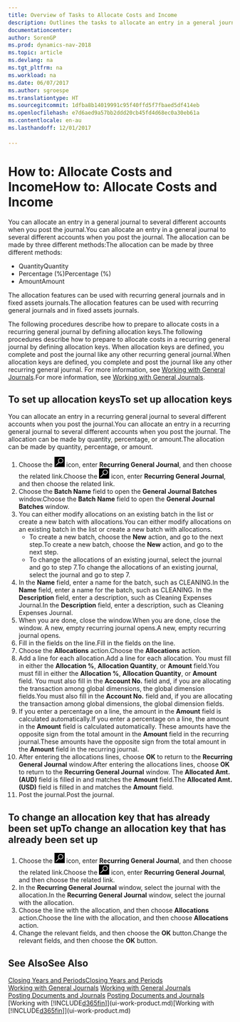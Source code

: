 ```yaml
---
title: Overview of Tasks to Allocate Costs and Income
description: Outlines the tasks to allocate an entry in a general journal to several different accounts when you post the journal.
documentationcenter: 
author: SorenGP
ms.prod: dynamics-nav-2018
ms.topic: article
ms.devlang: na
ms.tgt_pltfrm: na
ms.workload: na
ms.date: 06/07/2017
ms.author: sgroespe
ms.translationtype: HT
ms.sourcegitcommit: 1dfba8b14019991c95f40ffd5f7fbaed5df414eb
ms.openlocfilehash: e7d6aed9a57bb2ddd20cb45fd4d68ec0a30eb61a
ms.contentlocale: en-au
ms.lasthandoff: 12/01/2017

---
```

# <a name="how-to-allocate-costs-and-income"></a><span data-ttu-id="725e0-103">How to: Allocate Costs and Income</span><span class="sxs-lookup"><span data-stu-id="725e0-103">How to: Allocate Costs and Income</span></span>
<span data-ttu-id="725e0-104">You can allocate an entry in a general journal to several different accounts when you post the journal.</span><span class="sxs-lookup"><span data-stu-id="725e0-104">You can allocate an entry in a general journal to several different accounts when you post the journal.</span></span> <span data-ttu-id="725e0-105">The allocation can be made by three different methods:</span><span class="sxs-lookup"><span data-stu-id="725e0-105">The allocation can be made by three different methods:</span></span>

* <span data-ttu-id="725e0-106">Quantity</span><span class="sxs-lookup"><span data-stu-id="725e0-106">Quantity</span></span>
* <span data-ttu-id="725e0-107">Percentage (%)</span><span class="sxs-lookup"><span data-stu-id="725e0-107">Percentage (%)</span></span>
* <span data-ttu-id="725e0-108">Amount</span><span class="sxs-lookup"><span data-stu-id="725e0-108">Amount</span></span>

<span data-ttu-id="725e0-109">The allocation features can be used with recurring general journals and in fixed assets journals.</span><span class="sxs-lookup"><span data-stu-id="725e0-109">The allocation features can be used with recurring general journals and in fixed assets journals.</span></span>
<!--You can also distribute the cost or revenue of a line to an intercompany partner when you post a sales or purchase document. When you post the document, a line will be posted in your general journal, and a corresponding line will be created in the intercompany outbox.-->

<span data-ttu-id="725e0-110">The following procedures describe how to prepare to allocate costs in a recurring general journal by defining allocation keys.</span><span class="sxs-lookup"><span data-stu-id="725e0-110">The following procedures describe how to prepare to allocate costs in a recurring general journal by defining allocation keys.</span></span> <span data-ttu-id="725e0-111">When allocation keys are defined, you complete and post the journal like any other recurring general journal.</span><span class="sxs-lookup"><span data-stu-id="725e0-111">When allocation keys are defined, you complete and post the journal like any other recurring general journal.</span></span> <span data-ttu-id="725e0-112">For more information, see [Working with General Journals](ui-work-general-journals.md).</span><span class="sxs-lookup"><span data-stu-id="725e0-112">For more information, see [Working with General Journals](ui-work-general-journals.md).</span></span>

## <a name="to-set-up-allocation-keys"></a><span data-ttu-id="725e0-113">To set up allocation keys</span><span class="sxs-lookup"><span data-stu-id="725e0-113">To set up allocation keys</span></span>
<span data-ttu-id="725e0-114">You can allocate an entry in a recurring general journal to several different accounts when you post the journal.</span><span class="sxs-lookup"><span data-stu-id="725e0-114">You can allocate an entry in a recurring general journal to several different accounts when you post the journal.</span></span> <span data-ttu-id="725e0-115">The allocation can be made by quantity, percentage, or amount.</span><span class="sxs-lookup"><span data-stu-id="725e0-115">The allocation can be made by quantity, percentage, or amount.</span></span>
1. <span data-ttu-id="725e0-116">Choose the ![Search for Page or Report](media/ui-search/search_small.png "Search for Page or Report icon") icon, enter **Recurring General Journal**, and then choose the related link.</span><span class="sxs-lookup"><span data-stu-id="725e0-116">Choose the ![Search for Page or Report](media/ui-search/search_small.png "Search for Page or Report icon") icon, enter **Recurring General Journal**, and then choose the related link.</span></span>
2. <span data-ttu-id="725e0-117">Choose the **Batch Name** field to open the **General Journal Batches** window.</span><span class="sxs-lookup"><span data-stu-id="725e0-117">Choose the **Batch Name** field to open the **General Journal Batches** window.</span></span>
3. <span data-ttu-id="725e0-118">You can either modify allocations on an existing batch in the list or create a new batch with allocations.</span><span class="sxs-lookup"><span data-stu-id="725e0-118">You can either modify allocations on an existing batch in the list or create a new batch with allocations.</span></span>
   * <span data-ttu-id="725e0-119">To create a new batch, choose the **New** action, and go to the next step.</span><span class="sxs-lookup"><span data-stu-id="725e0-119">To create a new batch, choose the **New** action, and go to the next step.</span></span>
   * <span data-ttu-id="725e0-120">To change the allocations of an existing journal, select the journal and go to step 7.</span><span class="sxs-lookup"><span data-stu-id="725e0-120">To change the allocations of an existing journal, select the journal and go to step 7.</span></span>    
4. <span data-ttu-id="725e0-121">In the **Name** field, enter a name for the batch, such as CLEANING.</span><span class="sxs-lookup"><span data-stu-id="725e0-121">In the **Name** field, enter a name for the batch, such as CLEANING.</span></span> <span data-ttu-id="725e0-122">In the **Description** field, enter a description, such as Cleaning Expenses Journal.</span><span class="sxs-lookup"><span data-stu-id="725e0-122">In the **Description** field, enter a description, such as Cleaning Expenses Journal.</span></span>
5. <span data-ttu-id="725e0-123">When you are done, close the window.</span><span class="sxs-lookup"><span data-stu-id="725e0-123">When you are done, close the window.</span></span> <span data-ttu-id="725e0-124">A new, empty recurring journal opens.</span><span class="sxs-lookup"><span data-stu-id="725e0-124">A new, empty recurring journal opens.</span></span>
6. <span data-ttu-id="725e0-125">Fill in the fields on the line.</span><span class="sxs-lookup"><span data-stu-id="725e0-125">Fill in the fields on the line.</span></span>
7. <span data-ttu-id="725e0-126">Choose the **Allocations** action.</span><span class="sxs-lookup"><span data-stu-id="725e0-126">Choose the **Allocations** action.</span></span>
8. <span data-ttu-id="725e0-127">Add a line for each allocation.</span><span class="sxs-lookup"><span data-stu-id="725e0-127">Add a line for each allocation.</span></span> <span data-ttu-id="725e0-128">You must fill in either the **Allocation %**, **Allocation Quantity**, or **Amount** field.</span><span class="sxs-lookup"><span data-stu-id="725e0-128">You must fill in either the **Allocation %**, **Allocation Quantity**, or **Amount** field.</span></span> <span data-ttu-id="725e0-129">You must also fill in the **Account No.** field and, if you are allocating the transaction among global dimensions, the global dimension fields.</span><span class="sxs-lookup"><span data-stu-id="725e0-129">You must also fill in the **Account No.** field and, if you are allocating the transaction among global dimensions, the global dimension fields.</span></span>
9. <span data-ttu-id="725e0-130">If you enter a percentage on a line, the amount in the **Amount** field is calculated automatically.</span><span class="sxs-lookup"><span data-stu-id="725e0-130">If you enter a percentage on a line, the amount in the **Amount** field is calculated automatically.</span></span> <span data-ttu-id="725e0-131">These amounts have the opposite sign from the total amount in the **Amount** field in the recurring journal.</span><span class="sxs-lookup"><span data-stu-id="725e0-131">These amounts have the opposite sign from the total amount in the **Amount** field in the recurring journal.</span></span>
10. <span data-ttu-id="725e0-132">After entering the allocations lines, choose **OK** to return to the **Recurring General Journal** window.</span><span class="sxs-lookup"><span data-stu-id="725e0-132">After entering the allocations lines, choose **OK** to return to the **Recurring General Journal** window.</span></span> <span data-ttu-id="725e0-133">The **Allocated Amt. (AUD)** field is filled in and matches the **Amount** field.</span><span class="sxs-lookup"><span data-stu-id="725e0-133">The **Allocated Amt. (USD)** field is filled in and matches the **Amount** field.</span></span>
11. <span data-ttu-id="725e0-134">Post the journal.</span><span class="sxs-lookup"><span data-stu-id="725e0-134">Post the journal.</span></span>

## <a name="to-change-an-allocation-key-that-has-already-been-set-up"></a><span data-ttu-id="725e0-135">To change an allocation key that has already been set up</span><span class="sxs-lookup"><span data-stu-id="725e0-135">To change an allocation key that has already been set up</span></span>
1. <span data-ttu-id="725e0-136">Choose the ![Search for Page or Report](media/ui-search/search_small.png "Search for Page or Report icon") icon, enter **Recurring General Journal**, and then choose the related link.</span><span class="sxs-lookup"><span data-stu-id="725e0-136">Choose the ![Search for Page or Report](media/ui-search/search_small.png "Search for Page or Report icon") icon, enter **Recurring General Journal**, and then choose the related link.</span></span>
2. <span data-ttu-id="725e0-137">In the **Recurring General Journal** window, select the journal with the allocation.</span><span class="sxs-lookup"><span data-stu-id="725e0-137">In the **Recurring General Journal** window, select the journal with the allocation.</span></span>
3. <span data-ttu-id="725e0-138">Choose the line with the allocation, and then choose **Allocations** action.</span><span class="sxs-lookup"><span data-stu-id="725e0-138">Choose the line with the allocation, and then choose **Allocations** action.</span></span>
4. <span data-ttu-id="725e0-139">Change the relevant fields, and then choose the **OK** button.</span><span class="sxs-lookup"><span data-stu-id="725e0-139">Change the relevant fields, and then choose the **OK** button.</span></span>

## <a name="see-also"></a><span data-ttu-id="725e0-140">See Also</span><span class="sxs-lookup"><span data-stu-id="725e0-140">See Also</span></span>
[<span data-ttu-id="725e0-141">Closing Years and Periods</span><span class="sxs-lookup"><span data-stu-id="725e0-141">Closing Years and Periods</span></span>](year-close-years-periods.md)  
<span data-ttu-id="725e0-142">[Working with General Journals](ui-work-general-journals.md)  </span><span class="sxs-lookup"><span data-stu-id="725e0-142">[Working with General Journals](ui-work-general-journals.md)  </span></span>  
<span data-ttu-id="725e0-143">[Posting Documents and Journals](ui-post-documents-journals.md)  </span><span class="sxs-lookup"><span data-stu-id="725e0-143">[Posting Documents and Journals](ui-post-documents-journals.md)  </span></span>  
<span data-ttu-id="725e0-144">[Working with [!INCLUDE[d365fin](includes/d365fin_md.md)]](ui-work-product.md)</span><span class="sxs-lookup"><span data-stu-id="725e0-144">[Working with [!INCLUDE[d365fin](includes/d365fin_md.md)]](ui-work-product.md)</span></span>

